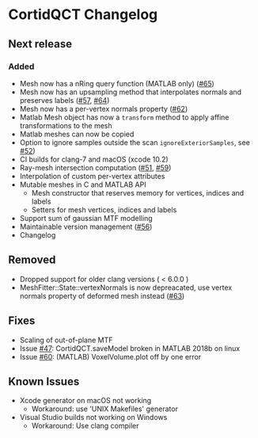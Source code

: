 # CortidQCT Changelog

## Next release

### Added
- Mesh now has a nRing query function (MATLAB only) ([#65](https://github.com/ithron/CortidQCT/issues/65))
- Mesh now has an upsampling method that interpolates normals and preserves
  labels ([#57](https://github.com/ithron/CortidQCT/issues/57), [#64](https://github.com/ithron/CortidQCT/issues/64))
- Mesh now has a per-vertex normals property ([#62](https://github.com/ithron/CortidQCT/issues/62))
- Matlab Mesh object has now a `transform` method to apply affine
  transformations to the mesh
- Matlab meshes can now be copied
- Option to ignore samples outside the scan `ignoreExteriorSamples`, see [#52](https://github.com/ithron/CortidQCT/issues/52))
- CI builds for clang-7 and macOS (xcode 10.2)
- Ray-mesh intersection computation ([#51](https://github.com/ithron/CortidQCT/issues/51), [#59](https://github.com/ithron/CortidQCT/issues/59))
- Interpolation of custom per-vertex attributes
- Mutable meshes in C and MATLAB API
  * Mesh constructor that reserves memory for vertices, indices and labels
  * Setters for mesh vertices, indices and labels
- Support sum of gaussian MTF modelling
- Maintainable version management ([#56](https://github.com/ithron/CortidQCT/issues/56))
- Changelog

## Removed
- Dropped support for older clang versions ( < 6.0.0 )
- MeshFitter::State::vertexNormals is now depreacated, use vertex normals
  property of deformed mesh instead ([#63](https://github.com/ithron/CortidQCT/issues/63))


## Fixes
- Scaling of out-of-plane MTF
- Issue [#47](https://github.com/ithron/CortidQCT/issues/47): CortidQCT.saveModel broken in MATLAB 2018b on linux
- Issue [#60](https://github.com/ithron/CortidQCT/issues/60): (MATLAB) VoxelVolume.plot off by one error

## Known Issues
- Xcode generator on macOS not working
  * Workaround: use 'UNIX Makefiles' generator
- Visual Studio builds not working on Windows
  * Workaround: Use clang compiler
